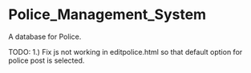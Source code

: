 # Police_Management_System
A database for Police.


TODO:
1.) Fix js not working in editpolice.html so that default option for police post is selected.
